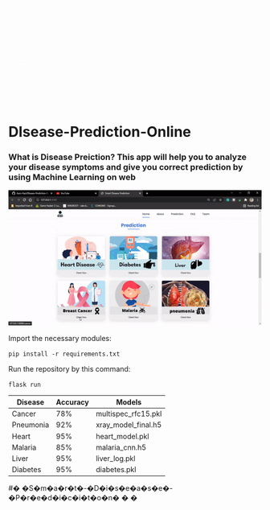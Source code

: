﻿<img src = "https://github.com/Aaris-Kazi/DIsease-Prediction-Online/blob/main/preview_doc/logo.gif" height =190px width=190px>
 
 # DIsease-Prediction-Online
 ### What is Disease Preiction? This app will help you to analyze your disease symptoms and give you correct prediction by using Machine Learning on web 
 
<img src = "https://github.com/Aaris-Kazi/DIsease-Prediction-Online/blob/main/preview_doc/cancer.gif">
    
Import the necessary modules:

    pip install -r requirements.txt
    

Run the repository by this command:

    flask run
    
| Disease   | Accuracy | Models |
|-----------|----------|--------|
| Cancer    | 78% | multispec_rfc15.pkl |
| Pneumonia | 92% | xray_model_final.h5 |
| Heart     | 95% | heart_model.pkl |
| Malaria   | 85% | malaria_cnn.h5 |
| Liver     | 95% | liver_log.pkl |
| Diabetes  | 95% | diabetes.pkl |
#� �S�m�a�r�t�-�D�i�s�e�a�s�e�-�P�r�e�d�i�c�i�t�o�n�
�
�
